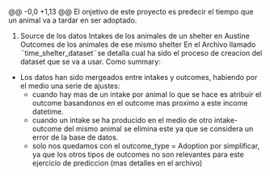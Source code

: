 @@ -0,0 +1,13 @@
El onjetivo de este proyecto es predecir el tiempo que un animal va a tardar en ser adoptado. 

1. Source de los datos
Intakes de los animales de un shelter en Austine
Outcomes de los animales de ese mismo shelter 
En el Archivo llamado ¨time_shelter_dataset¨se detalla cual ha sido el proceso de creacion del dataset que se va a usar. 
Como summary: 
- Los datos han sido mergeados entre intakes y outcomes, habiendo por el medio una serie de ajustes:
    - cuando hay mas de un intake por animal lo que se hace es atribuir el outcome basandonos en el outcome mas proximo a este income datetime. 
    - cuando un intake se ha producido en el medio de otro intake-outcome del mismo animal se elimina este ya que se considera un error de la base de datos.
    - solo nos quedamos con el outcome_type = Adoption por simplificar, ya que los otros tipos de outcomes no son relevantes para este ejercicio de prediccion (mas detalles en el archivo)
